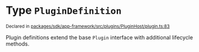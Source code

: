 # Type `PluginDefinition`
<sub>Declared in [packages/sdk/app-framework/src/plugins/PluginHost/plugin.ts:83](https://github.com/dxos/dxos/blob/5b3d9243a/packages/sdk/app-framework/src/plugins/PluginHost/plugin.ts#L83)</sub>


Plugin definitions extend the base  `Plugin`  interface with additional lifecycle methods.



